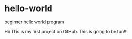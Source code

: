 # hello-world
beginner hello world program

Hii
This is my first project on GitHub.
This is going to be fun!!!
